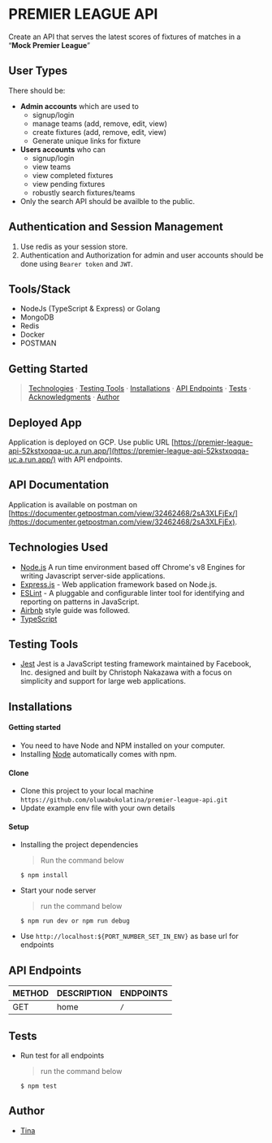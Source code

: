 # PREMIER LEAGUE API
Create an API that serves the latest scores of fixtures of matches in a “**Mock Premier League**”
## User Types
There should be:
- **Admin accounts** which are used to
  - signup/login
  - manage teams (add, remove, edit, view)
  - create fixtures (add, remove, edit, view)
  - Generate unique links for fixture
- **Users accounts** who can
  - signup/login
  - view teams
  - view completed fixtures
  - view pending fixtures
  - robustly search fixtures/teams
- Only the search API should be availble to the public.
## Authentication and Session Management
1. Use redis as your session store.
2. Authentication and Authorization for admin and user accounts should be done using `Bearer token` and `JWT`.

## Tools/Stack
- NodeJs (TypeScript & Express) or Golang
- MongoDB
- Redis
- Docker
- POSTMAN


## Getting Started
> [Technologies](#technologies-used) &middot; [Testing Tools](#testing-tools) &middot; [Installations](#installations)
> &middot; [API Endpoints](#api-endpoints) &middot; [Tests](#tests) &middot; [Acknowledgments](#acknowledgments)
> &middot; [Author](#author)

## Deployed App
Application is deployed on GCP. Use public
URL [https://premier-league-api-52kstxoqqa-uc.a.run.app/](https://premier-league-api-52kstxoqqa-uc.a.run.app/) with API endpoints.

## API Documentation
Application is available on postman on [https://documenter.getpostman.com/view/32462468/2sA3XLFjEx/](https://documenter.getpostman.com/view/32462468/2sA3XLFjEx).



## Technologies Used

- [Node.js](node) A run time environment based off Chrome's v8 Engines for writing Javascript server-side applications.
- [Express.js](https://expressjs.com) - Web application framework based on Node.js.
- [ESLint](https://eslint.org/) - A pluggable and configurable linter tool for identifying and reporting on patterns in
  JavaScript.
- [Airbnb](https://www.npmjs.com/package/eslint-config-airbnb) style guide was followed.
- [TypeScript](https://www.typescriptlang.org/)

## Testing Tools

- [Jest](https://jestjs.io/) Jest is a JavaScript testing framework maintained by Facebook, Inc. designed and built by
  Christoph Nakazawa with a focus on simplicity and support for large web applications.

## Installations

#### Getting started

- You need to have Node and NPM installed on your computer.
- Installing [Node](node) automatically comes with npm.

#### Clone

- Clone this project to your local machine `https://github.com/oluwabukolatina/premier-league-api.git`
- Update example env file with your own details

#### Setup

- Installing the project dependencies
  > Run the command below
  ```shell
  $ npm install
  ```
- Start your node server
  > run the command below
   ```shell
   $ npm run dev or npm run debug
  ```
- Use `http://localhost:${PORT_NUMBER_SET_IN_ENV}` as base url for endpoints

## API Endpoints

| METHOD | DESCRIPTION                             | ENDPOINTS                 |
| ------ | --------------------------------------- | ------------------------- |
| GET    | home               | `/`           |

## Tests

- Run test for all endpoints
  > run the command below
  ```shell
  $ npm test
  ```

## Author

- [Tina](https://github.com/oluwabukolatina)
